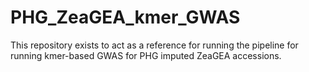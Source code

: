 # PHG_ZeaGEA_kmer_GWAS
This repository exists to act as a reference for running the pipeline for running kmer-based GWAS for PHG imputed ZeaGEA accessions.  

